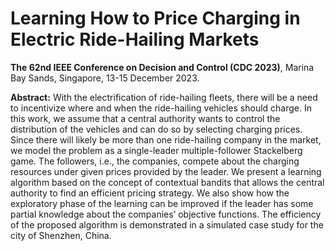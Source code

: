 # Learning How to Price Charging in Electric Ride-Hailing Markets

**The 62nd IEEE Conference on Decision and Control (CDC 2023)**, Marina Bay Sands, Singapore, 13-15 December 2023.

**Abstract:** With the electrification of ride-hailing fleets, there
will be a need to incentivize where and when the ride-hailing
vehicles should charge. In this work, we assume that a central
authority wants to control the distribution of the vehicles and
can do so by selecting charging prices. Since there will likely be
more than one ride-hailing company in the market, we model
the problem as a single-leader multiple-follower Stackelberg
game. The followers, i.e., the companies, compete about the
charging resources under given prices provided by the leader.
We present a learning algorithm based on the concept of
contextual bandits that allows the central authority to find an
efficient pricing strategy. We also show how the exploratory
phase of the learning can be improved if the leader has some
partial knowledge about the companies’ objective functions.
The efficiency of the proposed algorithm is demonstrated in a
simulated case study for the city of Shenzhen, China. 
